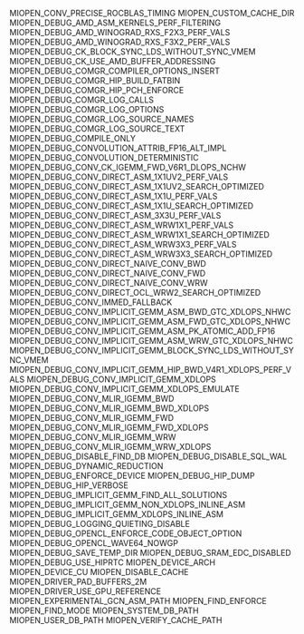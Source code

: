 [//]: # (This file is a tempory place to update missing environment varibles in DebugAndLogging.md)
[//]: # (DebugAndLogging.md contains 88 env vars; Develop contains 157. Below is the difference)
MIOPEN_CONV_PRECISE_ROCBLAS_TIMING
MIOPEN_CUSTOM_CACHE_DIR
MIOPEN_DEBUG_AMD_ASM_KERNELS_PERF_FILTERING
MIOPEN_DEBUG_AMD_WINOGRAD_RXS_F2X3_PERF_VALS
MIOPEN_DEBUG_AMD_WINOGRAD_RXS_F3X2_PERF_VALS
MIOPEN_DEBUG_CK_BLOCK_SYNC_LDS_WITHOUT_SYNC_VMEM
MIOPEN_DEBUG_CK_USE_AMD_BUFFER_ADDRESSING
MIOPEN_DEBUG_COMGR_COMPILER_OPTIONS_INSERT
MIOPEN_DEBUG_COMGR_HIP_BUILD_FATBIN
MIOPEN_DEBUG_COMGR_HIP_PCH_ENFORCE
MIOPEN_DEBUG_COMGR_LOG_CALLS
MIOPEN_DEBUG_COMGR_LOG_OPTIONS
MIOPEN_DEBUG_COMGR_LOG_SOURCE_NAMES
MIOPEN_DEBUG_COMGR_LOG_SOURCE_TEXT
MIOPEN_DEBUG_COMPILE_ONLY
MIOPEN_DEBUG_CONVOLUTION_ATTRIB_FP16_ALT_IMPL
MIOPEN_DEBUG_CONVOLUTION_DETERMINISTIC
MIOPEN_DEBUG_CONV_CK_IGEMM_FWD_V6R1_DLOPS_NCHW
MIOPEN_DEBUG_CONV_DIRECT_ASM_1X1UV2_PERF_VALS
MIOPEN_DEBUG_CONV_DIRECT_ASM_1X1UV2_SEARCH_OPTIMIZED
MIOPEN_DEBUG_CONV_DIRECT_ASM_1X1U_PERF_VALS
MIOPEN_DEBUG_CONV_DIRECT_ASM_1X1U_SEARCH_OPTIMIZED
MIOPEN_DEBUG_CONV_DIRECT_ASM_3X3U_PERF_VALS
MIOPEN_DEBUG_CONV_DIRECT_ASM_WRW1X1_PERF_VALS
MIOPEN_DEBUG_CONV_DIRECT_ASM_WRW1X1_SEARCH_OPTIMIZED
MIOPEN_DEBUG_CONV_DIRECT_ASM_WRW3X3_PERF_VALS
MIOPEN_DEBUG_CONV_DIRECT_ASM_WRW3X3_SEARCH_OPTIMIZED
MIOPEN_DEBUG_CONV_DIRECT_NAIVE_CONV_BWD
MIOPEN_DEBUG_CONV_DIRECT_NAIVE_CONV_FWD
MIOPEN_DEBUG_CONV_DIRECT_NAIVE_CONV_WRW
MIOPEN_DEBUG_CONV_DIRECT_OCL_WRW2_SEARCH_OPTIMIZED
MIOPEN_DEBUG_CONV_IMMED_FALLBACK
MIOPEN_DEBUG_CONV_IMPLICIT_GEMM_ASM_BWD_GTC_XDLOPS_NHWC
MIOPEN_DEBUG_CONV_IMPLICIT_GEMM_ASM_FWD_GTC_XDLOPS_NHWC
MIOPEN_DEBUG_CONV_IMPLICIT_GEMM_ASM_PK_ATOMIC_ADD_FP16
MIOPEN_DEBUG_CONV_IMPLICIT_GEMM_ASM_WRW_GTC_XDLOPS_NHWC
MIOPEN_DEBUG_CONV_IMPLICIT_GEMM_BLOCK_SYNC_LDS_WITHOUT_SYNC_VMEM
MIOPEN_DEBUG_CONV_IMPLICIT_GEMM_HIP_BWD_V4R1_XDLOPS_PERF_VALS
MIOPEN_DEBUG_CONV_IMPLICIT_GEMM_XDLOPS
MIOPEN_DEBUG_CONV_IMPLICIT_GEMM_XDLOPS_EMULATE
MIOPEN_DEBUG_CONV_MLIR_IGEMM_BWD
MIOPEN_DEBUG_CONV_MLIR_IGEMM_BWD_XDLOPS
MIOPEN_DEBUG_CONV_MLIR_IGEMM_FWD
MIOPEN_DEBUG_CONV_MLIR_IGEMM_FWD_XDLOPS
MIOPEN_DEBUG_CONV_MLIR_IGEMM_WRW
MIOPEN_DEBUG_CONV_MLIR_IGEMM_WRW_XDLOPS
MIOPEN_DEBUG_DISABLE_FIND_DB
MIOPEN_DEBUG_DISABLE_SQL_WAL
MIOPEN_DEBUG_DYNAMIC_REDUCTION
MIOPEN_DEBUG_ENFORCE_DEVICE
MIOPEN_DEBUG_HIP_DUMP
MIOPEN_DEBUG_HIP_VERBOSE
MIOPEN_DEBUG_IMPLICIT_GEMM_FIND_ALL_SOLUTIONS
MIOPEN_DEBUG_IMPLICIT_GEMM_NON_XDLOPS_INLINE_ASM
MIOPEN_DEBUG_IMPLICIT_GEMM_XDLOPS_INLINE_ASM
MIOPEN_DEBUG_LOGGING_QUIETING_DISABLE
MIOPEN_DEBUG_OPENCL_ENFORCE_CODE_OBJECT_OPTION
MIOPEN_DEBUG_OPENCL_WAVE64_NOWGP
MIOPEN_DEBUG_SAVE_TEMP_DIR
MIOPEN_DEBUG_SRAM_EDC_DISABLED
MIOPEN_DEBUG_USE_HIPRTC
MIOPEN_DEVICE_ARCH
MIOPEN_DEVICE_CU
MIOPEN_DISABLE_CACHE
MIOPEN_DRIVER_PAD_BUFFERS_2M
MIOPEN_DRIVER_USE_GPU_REFERENCE
MIOPEN_EXPERIMENTAL_GCN_ASM_PATH
MIOPEN_FIND_ENFORCE
MIOPEN_FIND_MODE
MIOPEN_SYSTEM_DB_PATH
MIOPEN_USER_DB_PATH
MIOPEN_VERIFY_CACHE_PATH
